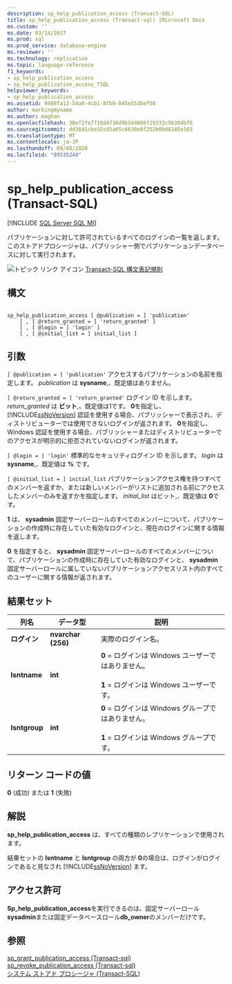 ```yaml
---
description: sp_help_publication_access (Transact-SQL)
title: sp_help_publication_access (Transact-sql) |Microsoft Docs
ms.custom: ''
ms.date: 03/14/2017
ms.prod: sql
ms.prod_service: database-engine
ms.reviewer: ''
ms.technology: replication
ms.topic: language-reference
f1_keywords:
- sp_help_publication_access
- sp_help_publication_access_TSQL
helpviewer_keywords:
- sp_help_publication_access
ms.assetid: 9408fa13-54a0-4cb1-8fb0-845e5536ef50
author: markingmyname
ms.author: maghan
ms.openlocfilehash: 38ef2fe7710d4716d9b544086f29333c96384bf6
ms.sourcegitcommit: dd36d1cbe32cd5a65c6638e8f252b0bd8145e165
ms.translationtype: MT
ms.contentlocale: ja-JP
ms.lasthandoff: 09/08/2020
ms.locfileid: "89535240"
---
```

# <a name="sp_help_publication_access-transact-sql"></a>sp_help_publication_access (Transact-SQL)
[!INCLUDE [SQL Server SQL MI](../../includes/applies-to-version/sql-asdbmi.md)]

  パブリケーションに対して許可されているすべてのログインの一覧を返します。 このストアドプロシージャは、パブリッシャー側でパブリケーションデータベースに対して実行されます。  
  
 ![トピック リンク アイコン](../../database-engine/configure-windows/media/topic-link.gif "トピック リンク アイコン") [Transact-SQL 構文表記規則](../../t-sql/language-elements/transact-sql-syntax-conventions-transact-sql.md)  
  
## <a name="syntax"></a>構文  
  
```  
  
sp_help_publication_access [ @publication = ] 'publication'  
    [ , [ @return_granted = ] 'return_granted' ]   
    [ , [ @login = ] 'login' ]  
    [ , [ @initial_list = ] initial_list ]  
```  
  
## <a name="arguments"></a>引数  
`[ @publication = ] 'publication'` アクセスするパブリケーションの名前を指定します。 *publication* は **sysname**,、既定値はありません。  
  
`[ @return_granted = ] 'return_granted'` ログイン ID を示します。 *return_granted* は **ビット**,、既定値は1です。 **0**を指定し、 [!INCLUDE[ssNoVersion](../../includes/ssnoversion-md.md)] 認証を使用する場合、パブリッシャーで表示され、ディストリビューターでは使用できないログインが返されます。 **0**を指定し、Windows 認証を使用する場合、パブリッシャーまたはディストリビューターでのアクセスが明示的に拒否されていないログインが返されます。  
  
`[ @login = ] 'login'` 標準的なセキュリティログイン ID を示します。 *login* は **sysname**,、既定値は **%** です。  
  
`[ @initial_list = ] initial_list` パブリケーションアクセス権を持つすべてのメンバーを返すか、または新しいメンバーがリストに追加される前にアクセスしたメンバーのみを返すかを指定します。 *initial_list* はビット,、既定値は **0**です。  
  
 **1** は、 **sysadmin** 固定サーバーロールのすべてのメンバーについて、パブリケーションの作成時に存在していた有効なログインと、現在のログインに関する情報を返します。  
  
 **0** を指定すると、 **sysadmin** 固定サーバーロールのすべてのメンバーについて、パブリケーションの作成時に存在していた有効なログインと、 **sysadmin** 固定サーバーロールに属していないパブリケーションアクセスリスト内のすべてのユーザーに関する情報が返されます。  
  
## <a name="result-sets"></a>結果セット  
  
|列名|データ型|説明|  
|-----------------|---------------|-----------------|  
|**ログイン**|**nvarchar (256)**|実際のログイン名。|  
|**Isntname**|**int**|**0** = ログインは Windows ユーザーではありません。<br /><br /> **1** = ログインは Windows ユーザーです。|  
|**Isntgroup**|**int**|**0** = ログインは Windows グループではありません。<br /><br /> **1** = ログインは Windows グループです。|  
  
## <a name="return-code-values"></a>リターン コードの値  
 **0** (成功) または **1** (失敗)  
  
## <a name="remarks"></a>解説  
 **sp_help_publication_access** は、すべての種類のレプリケーションで使用されます。  
  
 結果セットの **Isntname** と **Isntgroup** の両方が **0**の場合は、ログインがログインであると見なされ [!INCLUDE[ssNoVersion](../../includes/ssnoversion-md.md)] ます。  
  
## <a name="permissions"></a>アクセス許可  
 **Sp_help_publication_access**を実行できるのは、固定サーバーロール**sysadmin**または固定データベースロール**db_owner**のメンバーだけです。  
  
## <a name="see-also"></a>参照  
 [sp_grant_publication_access &#40;Transact-sql&#41;](../../relational-databases/system-stored-procedures/sp-grant-publication-access-transact-sql.md)   
 [sp_revoke_publication_access &#40;Transact-sql&#41;](../../relational-databases/system-stored-procedures/sp-revoke-publication-access-transact-sql.md)   
 [システム ストアド プロシージャ &#40;Transact-SQL&#41;](../../relational-databases/system-stored-procedures/system-stored-procedures-transact-sql.md)  
  
  
